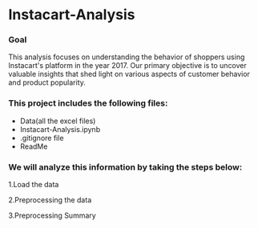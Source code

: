 # Instacart-Analysis
### Goal
This analysis focuses on understanding the behavior of shoppers using Instacart's platform in the year 2017. Our primary objective is to uncover valuable insights that shed light on various aspects of customer behavior and product popularity. 
### This project includes the following files:
- Data(all the excel files)
- Instacart-Analysis.ipynb
- .gitignore file
- ReadMe
### We will analyze this information by taking the steps below:
1.Load the data

2.Preprocessing the data

3.Preprocessing Summary
